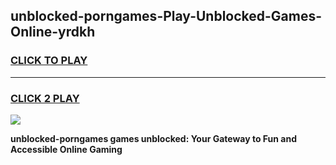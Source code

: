 
## unblocked-porngames-Play-Unblocked-Games-Online-yrdkh
<h3>
<a href="https://premium76.site?title=unblocked-porngames&ref=25A">CLICK TO PLAY</a></h3>
<hr>

<h3>
<a href="https://premium76.site?title=unblocked-porngames&ref=25A">CLICK 2 PLAY</a>
  
</h3>

<a href="https://premium76.site?title=unblocked-porngames&ref=25A"><img src="https://clearcache.store/games.png"></a>


**unblocked-porngames games unblocked: Your Gateway to Fun and Accessible Online Gaming**
